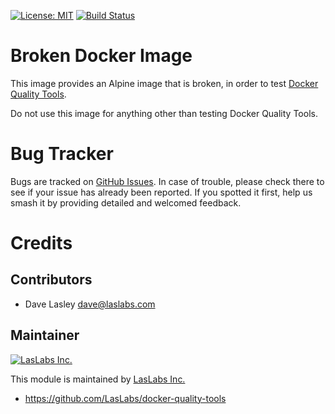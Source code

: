 [![License: MIT](https://img.shields.io/badge/licence-MIT-blue.svg)](https://opensource.org/licenses/MIT)
[![Build Status](https://travis-ci.org/LasLabs/docker-quality-tools.svg?branch=master)](https://travis-ci.org/LasLabs/docker-quality-tools)

Broken Docker Image
===================

This image provides an Alpine image that is broken, in order to test
[Docker Quality Tools](https://github.com/LasLabs/docker-quality-tools).

Do not use this image for anything other than testing Docker Quality Tools.

Bug Tracker
===========

Bugs are tracked on [GitHub Issues](https://github.com/LasLabs/docker-quality-tools/issues).
In case of trouble, please check there to see if your issue has already been reported.
If you spotted it first, help us smash it by providing detailed and welcomed feedback.

Credits
=======

Contributors
------------

* Dave Lasley <dave@laslabs.com>

Maintainer
----------

[![LasLabs Inc.](https://laslabs.com/logo.png)](https://laslabs.com)

This module is maintained by [LasLabs Inc.](https://laslabs.com)

* https://github.com/LasLabs/docker-quality-tools
